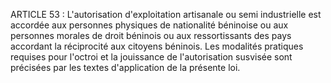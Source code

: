 ARTICLE 53 : L'autorisation d'exploitation artisanale ou semi
industrielle est accordée aux personnes physiques de nationalité
béninoise ou aux personnes morales de droit béninois ou aux
ressortissants des pays accordant la réciprocité aux citoyens béninois.
Les modalités pratiques requises pour l'octroi et la jouissance de
l'autorisation susvisée sont précisées par les textes d'application de
la présente loi.